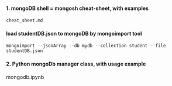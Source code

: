 #### 1. mongoDB shell = mongosh cheat-sheet, with examples
```
cheat_sheet.md 
```

#### load studentDB.json to mongoDB by mongoimport tool 
```
mongoimport --jsonArray --db mydb --collection student --file studentDB.json
```

#### 2. Python mongoDb manager class, with usage example
mongodb.ipynb

